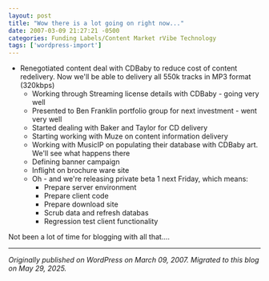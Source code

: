 ```yaml
---
layout: post
title: "Wow there is a lot going on right now..."
date: 2007-03-09 21:27:21 -0500
categories: Funding Labels/Content Market rVibe Technology
tags: ['wordpress-import']
---
```


* Renegotiated content deal with CDBaby to reduce cost of content redelivery. Now we'll be able to delivery all 550k tracks in MP3 format (320kbps)
  * Working through Streaming license details with CDBaby - going very well
  * Presented to Ben Franklin portfolio group for next investment - went very well
  * Started dealing with Baker and Taylor for CD delivery
  * Starting working with Muze on content information delivery
  * Working with MusicIP on populating their database with CDBaby art. We'll see what happens there
  * Defining banner campaign
  * Inflight on brochure ware site
  * Oh - and we're releasing private beta 1 next Friday, which means: 
    * Prepare server environment
    * Prepare client code
    * Prepare download site
    * Scrub data and refresh databas
    * Regression test client functionality

Not been a lot of time for blogging with all that....

---

*Originally published on WordPress on March 09, 2007. Migrated to this blog on May 29, 2025.*
